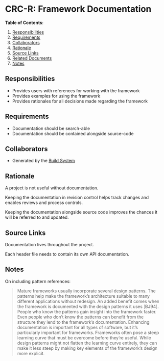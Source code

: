 # CRC-R: Framework Documentation

**Table of Contents:**

1. [Responsibilities](#responsibilities)
2. [Requirements](#requirements)
3. [Collaborators](#collaborators)
4. [Rationale](#rationale)
5. [Source Links](#source-links)
6. [Related Documents](#related-documents)
7. [Notes](#notes)

## Responsibilities

* Provides users with references for working with the framework
* Provides examples for using the framework
* Provides rationales for all decisions made regarding the framework

## Requirements

* Documentation should be search-able
* Documentation should be contained alongside source-code

## Collaborators

* Generated by the [Build System](build_system.md)

## Rationale

A project is not useful without documentation.

Keeping the documentation in revision control helps track changes and enables reviews and process controls.

Keeping the documentation alongside source code improves the chances it will be referred to and updated.

## Source Links

Documentation lives throughout the project.

Each header file needs to contain its own API documentation.

## Notes

On including pattern references:

> Mature frameworks usually incorporate several design patterns. The patterns help make the framework’s architecture suitable to many different applications without redesign. An added benefit comes when the framework is documented with the design patterns it uses [BJ94]. People who know the patterns gain insight into the framework faster. Even people who don’t know the patterns can benefit from the structure they lend to the framework’s documentation. Enhancing documentation is important for all types of software, but it’s particularly important for frameworks. Frameworks often pose a steep learning curve that must be overcome before they’re useful. While design patterns might not flatten the learning curve entirely, they can make it less steep by making key elements of the framework’s design more explicit.
